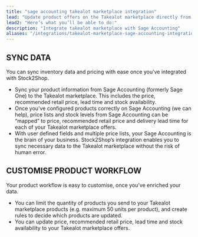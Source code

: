 ```yaml
---
title: "sage accounting takealot marketplace integration"
lead: "Update product offers on the Takealot marketplace directly from your Sage Accounting system (formerly Sage One). Stock2Shop’s simple integration will streamline your operation by reducing duplicate data capture, and ensuring your product information on Takealot is up to date."
lead2: "Here’s what you’ll be able to do:"
description: "Integrate takealot marketplace with Sage Accounting"
aliases: "/integrations/takealot-marketplace-sage-accounting-integration-2/"
---
```


SYNC DATA
---------

You can sync inventory data and pricing with ease once you’ve integrated with Stock2Shop.

*   Sync your product information from Sage Accounting (formerly Sage One) to the Takealot marketplace. This includes the price, recommended retail price, lead time and stock availability.
*   Once you’ve configured products correctly on Sage Accounting (we can help), price lists and stock levels from Sage Accounting can be “mapped” to price, recommended retail price and delivery lead time for each of your Takealot marketplace offers.
*   With user defined fields and multiple price lists, your Sage Accounting is the brain of your business. Stock2Shop’s integration enables you to sync necessary data to the Takealot marketplace without the risk of human error.

CUSTOMISE PRODUCT WORKFLOW
--------------------------

Your product workflow is easy to customise, once you’ve enriched your data.

*   You can limit the quantity of products you send to your Takealot marketplace products (e.g. maximum 50 units per product), and create rules to decide which products are updated.
*   You can update price, recommended retail price, lead time and stock availability to your Takealot marketplace offers.
